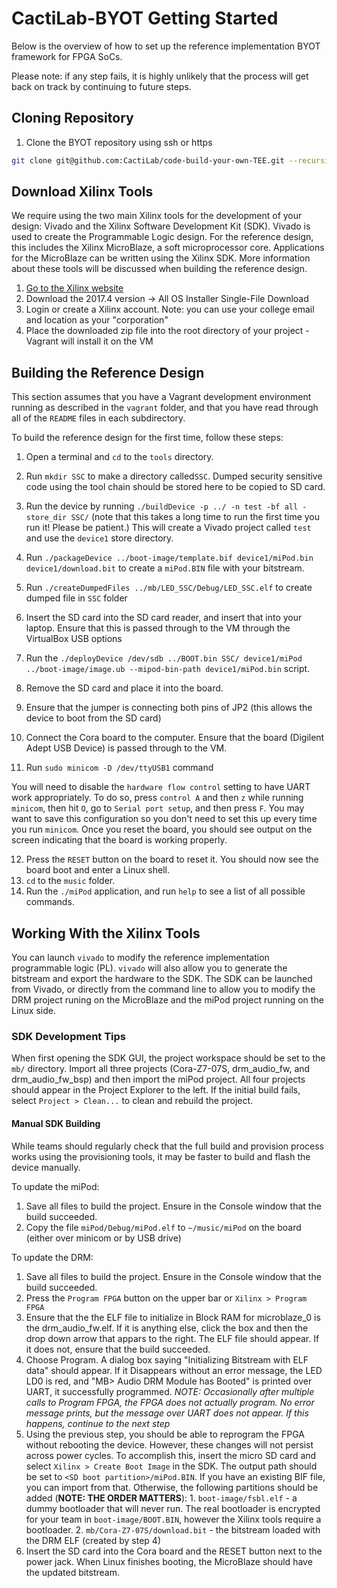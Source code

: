 # CactiLab-BYOT Getting Started

Below is the overview of how to set up the reference implementation BYOT framework for FPGA SoCs.

Please note: if any step fails, it is highly unlikely that the process will get back on track by continuing to future steps.

## Cloning Repository


1. Clone the BYOT repository using ssh or https 
```bash
git clone git@github.com:CactiLab/code-build-your-own-TEE.git --recursive
``` 


## Download Xilinx Tools
We require using the two main Xilinx tools for the development of your
design: Vivado and the Xilinx Software Development Kit (SDK). Vivado is used to create the
Programmable Logic design. For the reference design, this includes the Xilinx MicroBlaze, a soft
microprocessor core. Applications for the MicroBlaze can be written using the Xilinx SDK. More
information about these tools will be discussed when building the reference design.

 1. [Go to the Xilinx website](https://www.xilinx.com/support/download/index.html/content/xilinx/en/downloadNav/vivado-design-tools/archive.html)
 2. Download the 2017.4 version -> All OS Installer Single-File Download
 3. Login or create a Xilinx account. Note: you can use your college email and location as your "corporation"
 4. Place the downloaded zip file into the root directory of your project - Vagrant will install it on the VM


## Building the Reference Design
This section assumes that you have a Vagrant development
environment running as described in the `vagrant` folder, and that you have read through all of the
`README` files in each subdirectory.

To build the reference design for the first time, follow these steps:
1. Open a terminal and `cd` to the `tools` directory.
2. Run `mkdir SSC` to make a directory called`SSC`. Dumped security sensitive code using the tool chain should be stored here to be copied to SD card.
3.  Run the device by running `./buildDevice -p ../ -n test -bf all -store_dir SSC/` (note that this takes a long time to run the first time you run it! Please be patient.) This will create a Vivado project called `test` and use the `device1` store directory.
4. Run `./packageDevice ../boot-image/template.bif device1/miPod.bin device1/download.bit` to create a `miPod.BIN` file with your bitstream.
5. Run `./createDumpedFiles ../mb/LED_SSC/Debug/LED_SSC.elf` to create dumped file in `SSC` folder
 
6. Insert the SD card into the SD card reader, and insert that into your laptop.
    Ensure that this is passed through to the VM through the VirtualBox USB options
7. Run the `./deployDevice /dev/sdb ../BOOT.bin SSC/ device1/miPod ../boot-image/image.ub --mipod-bin-path device1/miPod.bin` script.
8. Remove the SD card and place it into the board.
9. Ensure that the jumper is connecting both pins of JP2 (this allows the device to boot from the SD card)
10. Connect the Cora board to the computer. Ensure that the board (Digilent Adept USB Device) is passed through to the VM.
11. Run `sudo minicom -D /dev/ttyUSB1` command

You will need to disable the `hardware flow control` setting to have UART work appropriately.
To do so, press `control A` and then `z` while running `minicom`, then hit `O`, go to `Serial port setup`, and then press `F`.
You may want to save this configuration so you don't need to set this up every time you run `minicom`.
Once you reset the board, you should see output on the screen indicating that the board is working properly.

12. Press the `RESET` button on the board to reset it. You should now see the board boot and enter a Linux shell.
13. `cd` to the `music` folder.
14. Run the `./miPod` application, and run `help` to see a list of all possible commands.


## Working With the Xilinx Tools
You can launch `vivado` to modify the reference implementation programmable logic (PL).
`vivado` will also allow you to generate the bitstream and export the hardware to the SDK.
The SDK can be launched from Vivado, or directly from the command line to allow you to modify
the DRM project runing on the MicroBlaze and the miPod project running on the Linux side.


### SDK Development Tips

When first opening the SDK GUI, the project workspace should be set to the `mb/` directory. Import
all three projects (Cora-Z7-07S, drm_audio_fw, and drm_audio_fw_bsp) and then import the miPod
project. All four projects should appear in the Project Explorer to the left. If the initial build
fails, select `Project > Clean...` to clean and rebuild the project.

#### Manual SDK Building
While teams should regularly check that the full build and provision process works using the
provisioning tools, it may be faster to build and flash the device manually. 

To update the miPod:
1. Save all files to build the project. Ensure in the Console window that the build succeeded.
2. Copy the file `miPod/Debug/miPod.elf` to `~/music/miPod` on the board (either over minicom or by USB drive)

To update the DRM:
1. Save all files to build the project. Ensure in the Console window that the build succeeded.
2. Press the `Program FPGA` button on the upper bar or `Xilinx > Program FPGA`
3. Ensure that the the ELF file to initialize in Block RAM for microblaze_0 is the drm_audio_fw.elf.
   If it is anything else, click the box and then the drop down arrow that appars to the right.
   The ELF file should appear. If it does not, ensure that the build succeeded.
4. Choose Program. A dialog box saying "Initializing Bitstream with ELF data" should appear. If it
   Disappears without an error message, the LED LD0 is red, and "MB> Audio DRM Module has Booted"
   is printed over UART, it successfully programmed.
   *NOTE: Occasionally after multiple calls to Program FPGA, the FPGA does not actually program.
   No error message prints, but the message over UART does not appear. If this happens, continue
   to the next step*
5. Using the previous step, you should be able to reprogram the FPGA without rebooting the device.
   However, these changes will not persist across power cycles. To accomplish this, insert the 
   micro SD card and select `Xilinx > Create Boot Image` in the SDK. The output path should be set to
   `<SD boot partition>/miPod.BIN`. If you have an existing BIF file, you can import from that.
   Otherwise, the following partitions should be added (**NOTE: THE ORDER MATTERS**):
       1. `boot-image/fsbl.elf` - a dummy bootloader that will never run. The real bootloader is
          encrypted for your team in `boot-image/BOOT.BIN`, however the Xilinx tools require a bootloader.
       2. `mb/Cora-Z7-07S/download.bit` - the bitstream loaded with the DRM ELF (created by step 4)
6. Insert the SD card into the Cora board and the RESET button next to the power jack. When Linux finishes
   booting, the MicroBlaze should have the updated bitstream.
